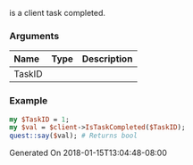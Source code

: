 is a client task completed.
### Arguments
**Name**|**Type**|**Description**
:---|:---|:---
TaskID||

### Example

```perl
my $TaskID = 1;
my $val = $client->IsTaskCompleted($TaskID);
quest::say($val); # Returns bool
```


Generated On 2018-01-15T13:04:48-08:00